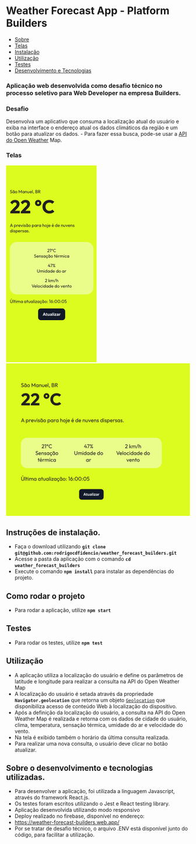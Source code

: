 
# Weather Forecast App - Platform Builders

<!--ts-->
 * [Sobre](#sobre) 
 * [Telas](#telas) 
 * [Instalação](#instalacao) 
 * [Utilização](#como-usar) 
 * [Testes](#testes) 
 * [Desenvolvimento e Tecnologias](#tecnologias) 
  <!--te-->

  

### Aplicação web desenvolvida como desafio técnico no processo seletivo para Web Developer na empresa Builders.


  
<a id="sobre"></a>
### Desafio

Desenvolva um aplicativo que consuma a localização atual do usuário e exiba na interface o endereço atual os dados climáticos da região e um botão para atualizar os dados. - Para fazer essa busca, pode-se usar a [API do Open Weather](https://openweathermap.org/api) Map.

  
<a id="telas"></a>
### Telas
<img  src="https://github.com/rodrigocdfidencio/weather_forecast_builders/blob/developer/src/assets/Screen_mobile.png"  alt="Screen_mobile"/>

<img  src="https://github.com/rodrigocdfidencio/weather_forecast_builders/blob/developer/src/assets/Screen_web.png"  alt="Screen_web"/>

<a id="instalacao"></a>
##  Instruções de instalação.
- Faça o download utilizando **`git clone git@github.com:rodrigocdfidencio/weather_forecast_builders.git`** 
- Acesse a pasta da aplicação com o comando  **`cd weather_forecast_builders`** 
- Execute o comando **`npm install`** para instalar as dependências do projeto.

## Como rodar o projeto
- Para rodar a aplicação, utilize  **`npm start`** 

<a id="testes"></a>
## Testes
- Para rodar os testes, utilize **`npm test`** 

<a id="como-usar"></a>
## Utilização
- A aplicação utiliza a localização do usuário e define os parâmetros de latitude e longitude para realizar a consulta na API do Open Weather Map
- A localização do usuário é setada através da propriedade **`Navigator.geolocation`**  que retorna um objeto [`Geolocation`](https://developer.mozilla.org/pt-BR/docs/Web/API/Geolocation) que disponibiliza acesso de conteúdo Web à localização do dispositivo.
- Após a definição da localização do usuário, a consulta na API do Open Weather Map é realizada e retorna com os dados de cidade do usuário, clima, temperatura, sensação térmica, umidade do ar e velocidade do vento.
- Na tela é exibido também o horário da última consulta realizada.
- Para realizar uma nova consulta, o usuário deve clicar no botão atualizar.

## Sobre o desenvolvimento e tecnologias utilizadas.
<a id="tecnologias"></a>
- Para desenvolver a aplicação, foi utilizada a linguagem Javascript, através do framework React.js.
- Os testes foram escritos utilizando o Jest e React testing library. 
- Aplicação desenvolvida utilizando modo responsivo
- Deploy realizado no firebase, disponível no endereço:
- https://weather-forecast-builders.web.app/
- Por se tratar de desafio técnico, o arquivo .ENV está disponível junto do código, para facilitar a utilização.
